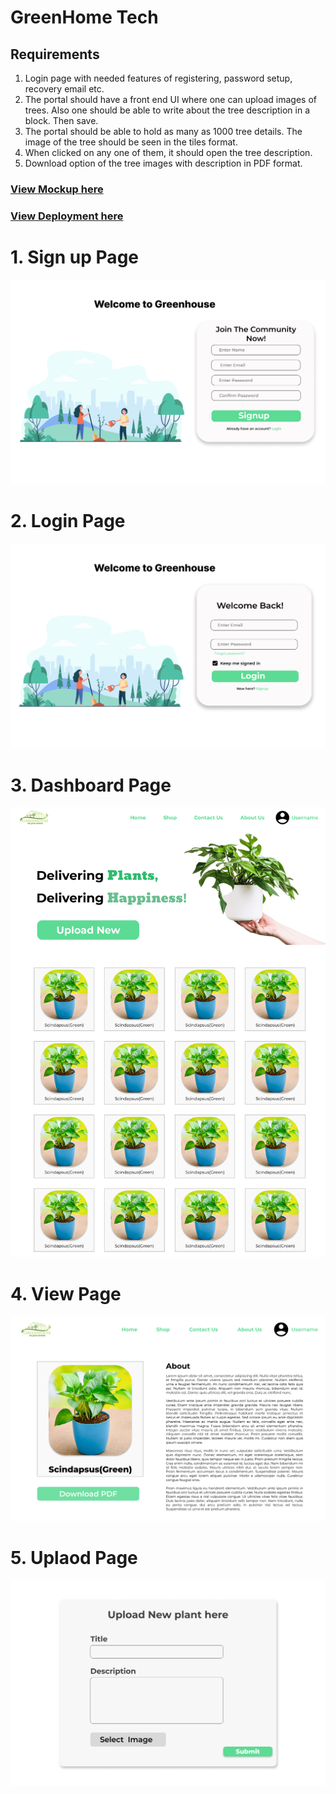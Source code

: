 # GreenHome Tech

## Requirements

1) Login page with needed features of registering, password setup, recovery email etc. 
2) The portal should have a front end UI where one can upload images of trees. Also one should be able to write about the tree description in a block. Then save. 
3) The portal should be able to hold as many as 1000 tree details. The image of the tree should be seen in the tiles format.
4) When clicked on any one of them, it should open the tree description. 
5) Download option of the tree images with description in PDF format.

### [View Mockup here](https://www.figma.com/file/HT0qtZRWl8XlWFRHENYcik/Greenverz)
### [View Deployment here](https://greenhouse-php-project.herokuapp.com/)

# 1. Sign up Page
![Signup page](Mockup/1.Signup.png)

# 2. Login Page
![login page](Mockup/2.Login.png)

# 3. Dashboard Page
![Dashboard page](Mockup/3.Dashboard.png)

# 4. View Page
![view page](Mockup/5.View.png)

# 5. Uplaod Page
![Upload page](Mockup/4.Upload.png)

